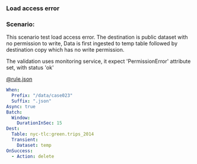 ### Load access error 

### Scenario:

This scenario test load access error.
The destination is public dataset with no permission  to write, 
Data is first ingested to temp table followed by destination copy which has no write permission.

The validation uses monitoring service, it expect 'PermissionError' attribute set, with status 'ok'


[@rule.json](rule/rule.yaml)
```yaml
When:
  Prefix: "/data/case023"
  Suffix: ".json"
Async: true
Batch:
  Window:
    DurationInSec: 15
Dest:
  Table: nyc-tlc:green.trips_2014
  Transient:
    Dataset: temp
OnSuccess:
  - Action: delete

```

